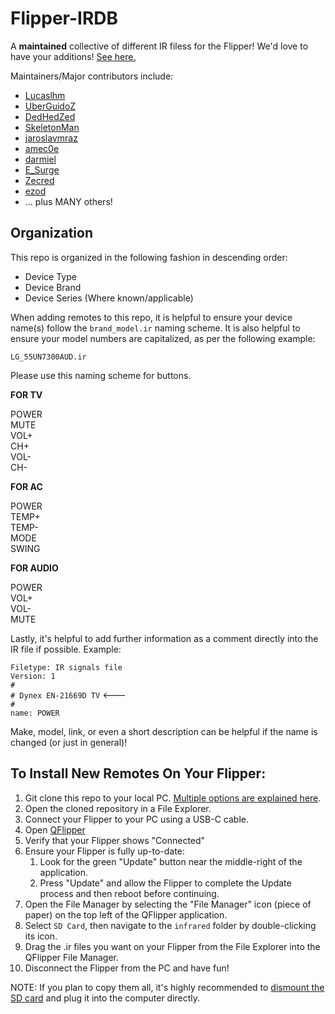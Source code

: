 # Flipper-IRDB  

A **maintained** collective of different IR filess for the Flipper! We'd love to have your additions! [See here.](https://github.com/UberGuidoZ/Flipper-IRDB/blob/main/README.md#organization)

Maintainers/Major contributors include:
* [Lucaslhm](https://github.com/Lucaslhm)
* [UberGuidoZ](https://github.com/UberGuidoZ)
* [DedHedZed](https://github.com/dedhedzed)
* [SkeletonMan](https://github.com/SkeletonMan03/)
* [jaroslavmraz](https://github.com/jaroslavmraz)
* [amec0e](https://github.com/amec0e)
* [darmiel](https://github.com/darmiel)
* [E_Surge](https://github.com/ESurge)
* [Zecred](https://github.com/bussardrobbie)
* [ezod](https://github.com/ezod)
* ... plus MANY others!

## Organization  

This repo is organized in the following fashion in descending order:  
* Device Type
* Device Brand
* Device Series (Where known/applicable)

When adding remotes to this repo, it is helpful to ensure your device name(s) follow the `brand_model.ir` naming scheme. It is also helpful to ensure your model numbers are capitalized, as per the following example:

`LG_55UN7300AUD.ir`

Please use this naming scheme for buttons.

**FOR TV**

POWER<br>
MUTE<br>
VOL+<br>
CH+<br>
VOL-<br>
CH-

**FOR AC**

POWER<br>
TEMP+<br>
TEMP-<br>
MODE<br>
SWING

**FOR AUDIO**

POWER<br>
VOL+<br>
VOL-<br>
MUTE

Lastly, it's helpful to add further information as a comment directly into the IR file if possible. Example:

`Filetype: IR signals file`<br>
`Version: 1`<br>
`#`<br>
`# Dynex EN-21669D TV` <---<br>
`#`<br>
`name: POWER`<br>

Make, model, link, or even a short description can be helpful if the name is changed (or just in general)!

## To Install New Remotes On Your Flipper:   

1. Git clone this repo to your local PC. [Multiple options are explained here](https://docs.github.com/en/repositories/creating-and-managing-repositories/cloning-a-repository).
2. Open the cloned repository in a File Explorer.
3. Connect your Flipper to your PC using a USB-C cable.
4. Open [QFlipper](https://flipperzero.one/update)
5. Verify that your Flipper shows "Connected"
6. Ensure your Flipper is fully up-to-date:
    1. Look for the green "Update" button near the middle-right of the application.
    2. Press "Update" and allow the Flipper to complete the Update process and then reboot before continuing.
7. Open the File Manager by selecting the "File Manager" icon (piece of paper) on the top left of the QFlipper application.
8. Select `SD Card`, then navigate to the `infrared` folder by double-clicking its icon.
9. Drag the .ir files you want on your Flipper from the File Explorer into the QFlipper File Manager.
10. Disconnect the Flipper from the PC and have fun!

NOTE: If you plan to copy them all, it's highly recommended to [dismount the SD card](https://docs.flipperzero.one/basics/sd-card#g4-removing-the-sd-card) and plug it into the computer directly.
